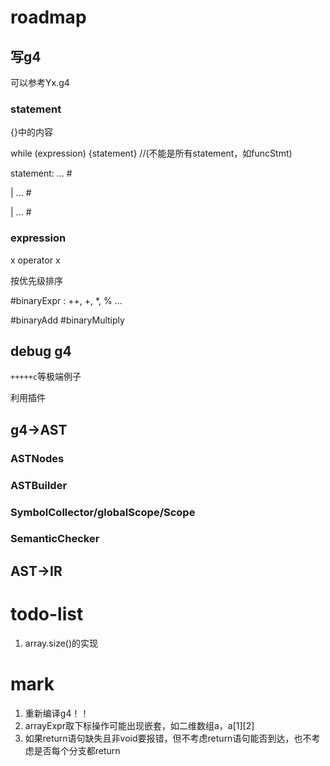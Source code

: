 #  roadmap

## 写g4

可以参考Yx.g4

### statement

{}中的内容

while (expression) {statement} //(不能是所有statement，如funcStmt)

statement: ... #

| ... #

| ... #

### expression

x operator x

按优先级排序

#binaryExpr : ++, +, *, % ...

#binaryAdd #binaryMultiply

## debug g4

`+++++c`等极端例子

利用插件

## g4->AST

### ASTNodes

### ASTBuilder

### SymbolCollector/globalScope/Scope

### SemanticChecker

## AST->IR


# todo-list
1. array.size()的实现

# mark
1. 重新编译g4！！
2. arrayExpr取下标操作可能出现嵌套，如二维数组a，a[1][2\]
3. 如果return语句缺失且非void要报错，但不考虑return语句能否到达，也不考虑是否每个分支都return

